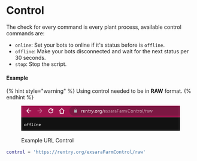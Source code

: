 # Control

The check for every command is every plant process, available control commands are:

* `online`: Set your bots to online if it's status before is `offline`.
* `offline`: Make your bots disconnected and wait for the next status per 30 seconds.
* `stop`: Stop the script.

#### Example

{% hint style="warning" %}
Using control needed to be in **RAW** format.
{% endhint %}

<figure><img src="../../.gitbook/assets/URL Control.png" alt=""><figcaption><p>Example URL Control</p></figcaption></figure>

```lua
control = 'https://rentry.org/exsaraFarmControl/raw'
```
